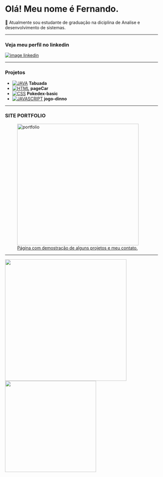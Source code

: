 # Olá! Meu nome é Fernando.
:school: Atualmente sou estudante de graduação na diciplina de Analise e desenvolvimento de sistemas.
***
### Veja meu perfil no linkedin
[![image linkedin](https://upload.wikimedia.org/wikipedia/commons/thumb/0/01/LinkedIn_Logo.svg/291px-LinkedIn_Logo.svg.png)](https://www.linkedin.com/in/fernando-rodrigues-gaspari)
***
### Projetos

- [![JAVA](https://img.shields.io/badge/Java-ED8B00?style=for-the-badge&logo=openjdk&logoColor=white)](https://github.com/FernandoDev15/java-tabuada) **Tabuada**
- [![HTML](https://img.shields.io/badge/HTML5-E34F26?style=for-the-badge&logo=html5&logoColor=white)](https://github.com/FernandoDev15/pageCar) **pageCar**
- [![CSS](https://img.shields.io/badge/CSS3-1572B6?style=for-the-badge&logo=css3&logoColor=white)](https://github.com/FernandoDev15/Pokedex-basic) **Pokedex-basic**
- [![JAVASCRIPT](https://img.shields.io/badge/JavaScript-F7DF1E?style=for-the-badge&logo=javascript&logoColor=black)](https://github.com/FernandoDev15/jogo-dinno) **jogo-dinno**
***
### SITE PORTFOLIO
<section>
   <figure>
           <div>
              <a href="https://fernandodev15.github.io/portfolio/"><img src="https://i.ibb.co/jhXc3T6/img-portfolio.jpg/" alt="portfolio" width=400rem>
            </div>
           <figcaption>Página com demostração de alguns projetos e meu contato.</figcaption>
    </figure>
</section>
                 
***  
<span>
   <img src="https://github-readme-stats.vercel.app/api?username=FernandoDev15&show_icons=true&theme=radical&include_all_commits=true&count_private=true" width="400rem">
   <img src="https://github-readme-stats.vercel.app/api/top-langs/?username=FernandoDev15&layout=compact&langs_count=16&theme=radical" width="300rem">
</span>



